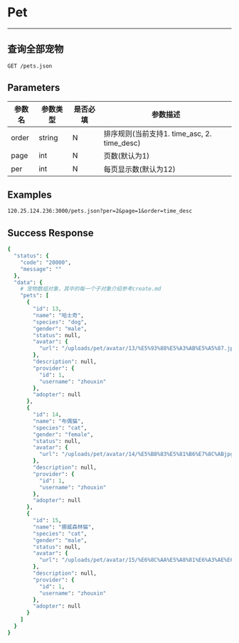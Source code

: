 # Pet
---
## 查询全部宠物

```
GET /pets.json
```

## Parameters

|参数名|参数类型|是否必填|参数描述|
|-----|--------|-------|--------|
|order|string|N|排序规则(当前支持1. time_asc, 2. time_desc)|
|page|int|N|页数(默认为1)|
|per|int|N|每页显示数(默认为12)|


## Examples
```
120.25.124.236:3000/pets.json?per=2&page=1&order=time_desc
```

## Success Response
```ruby
{
  "status": {
    "code": "20000",
    "message": ""
  },
  "data": {
    # 宠物数组对象，其中的每一个子对象介绍参考create.md
    "pets": [
      {
        "id": 13,
        "name": "哈士奇",
        "species": "dog",
        "gender": "male",
        "status": null,
        "avatar": {
          "url": "/uploads/pet/avatar/13/%E5%93%88%E5%A3%AB%E5%A5%87.jpg"
        },
        "description": null,
        "provider": {
          "id": 1,
          "username": "zhouxin"
        },
        "adopter": null
      },
      {
        "id": 14,
        "name": "布偶猫",
        "species": "cat",
        "gender": "female",
        "status": null,
        "avatar": {
          "url": "/uploads/pet/avatar/14/%E5%B8%83%E5%81%B6%E7%8C%ABjpg"
        },
        "description": null,
        "provider": {
          "id": 1,
          "username": "zhouxin"
        },
        "adopter": null
      },
      {
        "id": 15,
        "name": "挪威森林猫",
        "species": "cat",
        "gender": "male",
        "status": null,
        "avatar": {
          "url": "/uploads/pet/avatar/15/%E6%8C%AA%E5%A8%81%E6%A3%AE%E6%9E%97%E7%8C%AB.jpg"
        },
        "description": null,
        "provider": {
          "id": 1,
          "username": "zhouxin"
        },
        "adopter": null
      }
    ]
  }
}
```
